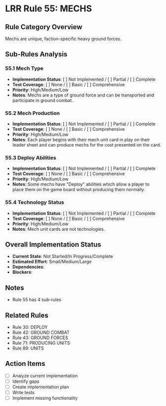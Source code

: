 # LRR Rule 55: MECHS

## Rule Category Overview
Mechs are unique, faction-specific heavy ground forces.

## Sub-Rules Analysis

### 55.1 Mech Type
- **Implementation Status**: [ ] Not Implemented / [ ] Partial / [ ] Complete
- **Test Coverage**: [ ] None / [ ] Basic / [ ] Comprehensive
- **Priority**: High/Medium/Low
- **Notes**: Mechs are a type of ground force and can be transported and participate in ground combat.

### 55.2 Mech Production
- **Implementation Status**: [ ] Not Implemented / [ ] Partial / [ ] Complete
- **Test Coverage**: [ ] None / [ ] Basic / [ ] Comprehensive
- **Priority**: High/Medium/Low
- **Notes**: Each player begins with their mech unit card in play on their leader sheet and can produce mechs for the cost presented on the card.

### 55.3 Deploy Abilities
- **Implementation Status**: [ ] Not Implemented / [ ] Partial / [ ] Complete
- **Test Coverage**: [ ] None / [ ] Basic / [ ] Comprehensive
- **Priority**: High/Medium/Low
- **Notes**: Some mechs have "Deploy" abilities which allow a player to place them on the game board without producing them normally.

### 55.4 Technology Status
- **Implementation Status**: [ ] Not Implemented / [ ] Partial / [ ] Complete
- **Test Coverage**: [ ] None / [ ] Basic / [ ] Comprehensive
- **Priority**: High/Medium/Low
- **Notes**: Mech unit cards are not technologies.

## Overall Implementation Status
- **Current State**: Not Started/In Progress/Complete
- **Estimated Effort**: Small/Medium/Large
- **Dependencies**:
- **Blockers**:

## Notes
- Rule 55 has 4 sub-rules

## Related Rules
- Rule 30: DEPLOY
- Rule 42: GROUND COMBAT
- Rule 43: GROUND FORCES
- Rule 71: PRODUCING UNITS
- Rule 89: UNITS

## Action Items
- [ ] Analyze current implementation
- [ ] Identify gaps
- [ ] Create implementation plan
- [ ] Write tests
- [ ] Implement missing functionality
